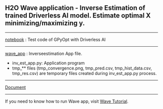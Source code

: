 ## H2O Wave application - Inverse Estimation of trained Driverless AI model. Estimate optimal X minimizing/maximizing y.

***

[notebook](./notebook) : Test code of GPyOpt with Driverless AI  

***

[wave_app](./wave_app) : Inverseestimation App file.
- inv_est_app.py: Application program
- tmp_** files (tmp_convergence.png, tmp_pred.csv, tmp_hist_data.csv, tmp_res.csv) are temporary files created during inv_est_app.py process.

***

[Document](./InverseEstimationApp_v220505.pdf)

***

If you need to know how to run Wave app, visit [Wave Tutorial](https://github.com/yukismd/H2O_Wave_Tutorial).
